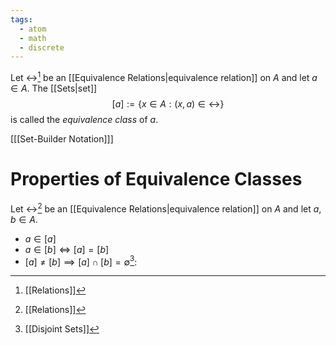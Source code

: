 ```yaml
---
tags:
  - atom
  - math
  - discrete
---
```

Let $\rel$[^1] be an [[Equivalence Relations|equivalence relation]] on $A$ and let $a \in A$. The [[Sets|set]]
$$ [a] := \left\{ x \in A : (x,a) \in \rel \right\} $$
is called the *equivalence class* of $a$.

\[[[Set-Builder Notation]]\]
# Properties of Equivalence Classes
Let $\rel$[^1] be an [[Equivalence Relations|equivalence relation]] on $A$ and let $a,b \in A$.
- $a \in [a]$
- $a \in [b] \iff [a] = [b]$
- $[a] \ne [b] \implies [a] \cap [b] = \emptyset$[^2]:

[^1]: [[Relations]]
[^2]: [[Disjoint Sets]]
